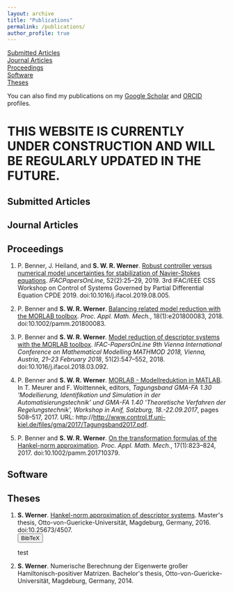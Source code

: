 ```yaml
---
layout: archive
title: "Publications"
permalink: /publications/
author_profile: true
---
```


[Submitted Articles](#submitted)  
[Journal Articles](#journal)  
[Proceedings](#proceedings)  
[Software](#software)  
[Theses](#theses)

You can also find my publications on my
<a href="{{author.googlescholar}}">Google Scholar</a>
and <a href="{{author.orcid}}">ORCID</a> profiles.

# THIS WEBSITE IS CURRENTLY UNDER CONSTRUCTION AND WILL BE REGULARLY UPDATED IN THE FUTURE.

## <a name="submitted"></a>Submitted Articles ##

## <a name="journal"></a>Journal Articles ##

## <a name="proceedings"></a>Proceedings ##
1.  P. Benner, J. Heiland, and <strong>S. W. R. Werner</strong>. <a
    target="blank_" href="https://doi.org/10.1016/j.ifacol.2019.08.005">Robust
    controller versus numerical model uncertainties for stabilization of
    Navier-Stokes equations</a>. <i>IFACPapersOnLine</i>,
    52(2):25&ndash;29, 2019. 3rd IFAC/IEEE CSS Workshop on Control of Systems
    Governed by Partial Differential Equation CPDE 2019.
    doi:10.1016/j.ifacol.2019.08.005.
    
1.  P. Benner and <strong>S. W. R. Werner</strong>. <a target="blank_"
    href="https://doi.org/10.1002/pamm.201800083">Balancing related model
    reduction with the MORLAB toolbox</a>. <i>Proc. Appl. Math. Mech.</i>,
    18(1):e201800083, 2018. doi:10.1002/pamm.201800083.
    
1.  P. Benner and <strong>S. W. R. Werner</strong>. <a target="blank_"
    href="https://doi.org/10.1016/j.ifacol.2018.03.092">Model reduction of
    descriptor systems with the MORLAB toolbox</a>. <i>IFAC-PapersOnLine 9th
    Vienna International Conference on Mathematical Modelling MATHMOD 2018,
    Vienna, Austria, 21&ndash;23 February 2018</i>, 51(2):547&ndash;552, 2018.
    doi:10.1016/j.ifacol.2018.03.092.
    
1.  P. Benner and <strong>S. W. R. Werner</strong>. <a target="blank_"
    href="https://www.control.tf.uni-kiel.de/en/gma-fa-1.40/archiv-1/workshop-2017-fa-1.30">
    MORLAB - Modellreduktion in MATLAB</a>. In T. Meurer and F. Woittennek,
    editors, <i>Tagungsband GMA-FA 1.30 'Modellierung, Identifikation und
    Simulation in der Automatisierungstechnik' und GMA-FA 1.40 'Theoretische
    Verfahren der Regelungstechnik', Workshop in Anif, Salzburg,
    18.-22.09.2017</i>, pages 508&ndash;517, 2017. URL:
    http://http://www.control.tf.uni-kiel.de/files/gma/2017/Tagungsband2017.pdf.
    
1.  P. Benner and <strong>S. W. R. Werner</strong>. <a target="blank_"
    href="https://doi.org/10.1002/pamm.201710379">On the transformation formulas
    of the Hankel-norm approximation</a>. <i>Proc. Appl. Math. Mech.</i>,
    17(1):823&ndash;824, 2017. doi:10.1002/pamm.201710379.

## <a name="software"></a>Software ##

## <a name="theses"></a>Theses ##
1.  <strong>S. Werner</strong>. <a target="blank_"
    href="https://doi.org/10.25673/4507">Hankel-norm approximation of descriptor
    systems</a>. Master's thesis, Otto-von-Guericke-Universität, Magdeburg,
    Germany, 2016. doi:10.25673/4507.  
    <button class="btn btn--inverse">BibTeX</button>
    <div class="btn btn--info">test</div>
    
1.  <strong>S. Werner</strong>. Numerische Berechnung der Eigenwerte großer
    Hamiltonisch-positiver Matrizen. Bachelor's thesis,
    Otto-von-Guericke-Universität, Magdeburg, Germany, 2014.
